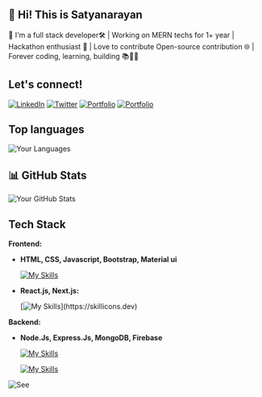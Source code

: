 ## 🚀 Hi! This is Satyanarayan
👋 I'm a full stack developer🛠️ | Working on MERN techs for 1+ year | Hackathon enthusiast 🚀 | Love to contribute Open-source contribution 🌐 | Forever coding, learning, building 📚👨‍💻
## Let's connect!
[![LinkedIn](https://img.shields.io/badge/LinkedIn-blue?style=flat&logo=linkedin)](https://www.linkedin.com/in/satyadalei/)
[![Twitter](https://img.shields.io/badge/Twitter-blue?style=flat&logo=twitter)](https://twitter.com/Satyana17786386)
[![Portfolio](https://img.shields.io/badge/Portfolio-black?style=flat&logo=google-chrome)](https://satyadalei.github.io/portfolio/)
[![Portfolio](https://img.shields.io/badge/Portfolio-black?style=flat&logo=google-chrome)]([https://satyadalei.github.io/portfolio/](https://satyadalei.github.io/portfolio/contents/Satya_common_CV.pdf))


## Top languages
![Your Languages](https://github-readme-stats.vercel.app/api/top-langs/?username=satyadalei&layout=compact&theme=radical)

## 📊 GitHub Stats

![Your GitHub Stats](https://github-readme-stats.vercel.app/api?username=satyadalei&show_icons=true&count_private=true&hide=prs&theme=radical)

## Tech Stack

**Frontend:** 

- **HTML, CSS, Javascript, Bootstrap, Material ui**

  [![My Skills](https://skillicons.dev/icons?i=html,css,js,bootstrap,materialui)](https://skillicons.dev)

- **React.js, Next.js:** 

   [![My Skills](https://skillicons.dev/icons?i=react,nextjs,)](https://skillicons.dev)


**Backend:** 

- **Node.Js, Express.Js, MongoDB, Firebase**

  [![My Skills](https://skillicons.dev/icons?i=nodejs,expressjs,mongo,firebase)](https://skillicons.dev)

  [![My Skills](https://skillicons.dev/icons?i=git,github,figma,vscode)](https://skillicons.dev)  

![See](https://komarev.com/ghpvc/?username=satyadalei&color=green)
